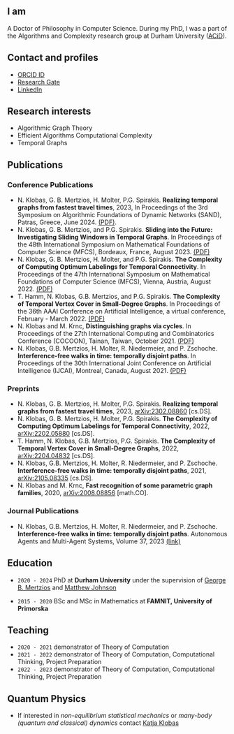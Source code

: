 ## I am
A Doctor of Philosophy in Computer Science. During my PhD, I was a part of the Algorithms and Complexity research group at Durham University ([ACiD](http://community.dur.ac.uk/algorithms.complexity/)).

## Contact and profiles
- [ORCID ID](https://orcid.org/0000-0002-8024-5782)
- [Research Gate](https://www.researchgate.net/profile/Nina_Klobas)
- [LinkedIn](https://www.linkedin.com/in/data-nina-klobas-phd-cs-quant/)

## Research interests

- Algorithmic Graph Theory
- Efficient Algorithms Computational Complexity
- Temporal Graphs

## Publications

### Conference Publications
- N. Klobas, G. B.  Mertzios, H. Molter, P.G. Spirakis. **Realizing temporal graphs from fastest travel times**, 2023, In Proceedings of the 3rd Symposium on Algorithmic Foundations of Dynamic Networks (SAND), Patras, Greece, June 2024. [(PDF)](https://drops.dagstuhl.de/storage/00lipics/lipics-vol292-sand2024/LIPIcs.SAND.2024.16/LIPIcs.SAND.2024.16.pdf).
- N. Klobas, G. B.  Mertzios, and P.G. Spirakis. **Sliding into the Future: Investigating Sliding Windows in Temporal Graphs**. In Proceedings of the 48th International Symposium on Mathematical Foundations of Computer Science (MFCS), Bordeaux, France, August 2023. [(PDF)](https://drops.dagstuhl.de/storage/00lipics/lipics-vol272-mfcs2023/LIPIcs.MFCS.2023.5/LIPIcs.MFCS.2023.5.pdf)
- N. Klobas, G. B.  Mertzios, H. Molter, and P.G. Spirakis. **The Complexity of Computing Optimum Labelings for Temporal Connectivity**. In Proceedings of the 47th International Symposium on Mathematical Foundations of Computer Science (MFCS), Vienna, Austria, August 2022. [(PDF)](https://drops.dagstuhl.de/opus/volltexte/2022/16860/)
- T. Hamm, N. Klobas, G.B. Mertzios, and P.G. Spirakis. **The Complexity of Temporal Vertex Cover in Small-Degree Graphs**. In Proceedings of the 36th AAAI Conference on Artificial Intelligence, a virtual conference, February - March 2022. [(PDF)](https://ojs.aaai.org/index.php/AAAI/article/view/21259)
- N. Klobas and M. Krnc, **Distinguishing graphs via cycles**. In Proceedings of the 27th International Computing and Combinatorics Conference (COCOON), Tainan, Taiwan, October 2021. [(PDF)](https://link.springer.com/chapter/10.1007/978-3-030-89543-3_33)
- N. Klobas, G.B. Mertzios, H. Molter, R. Niedermeier, and P. Zschoche. **Interference-free walks in time: temporally disjoint paths**. In Proceedings of the 30th International Joint Conference on Artificial Intelligence (IJCAI), Montreal, Canada, August 2021. [(PDF)](https://www.ijcai.org/proceedings/2021/0563.pdf)

### Preprints
- N. Klobas, G. B.  Mertzios, H. Molter, P.G. Spirakis. **Realizing temporal graphs from fastest travel times**, 2023, [arXiv:2302.08860](https://arxiv.org/abs/2302.08860) [cs.DS].
- N. Klobas, G. B.  Mertzios, H. Molter, P.G. Spirakis. **The Complexity of Computing Optimum Labelings for Temporal Connectivity**, 2022, [arXiv:2202.05880](https://arxiv.org/abs/2202.05880) [cs.DS].
- T. Hamm, N. Klobas, G.B. Mertzios, P.G. Spirakis. **The Complexity of Temporal Vertex Cover in Small-Degree Graphs**, 2022, [arXiv:2204.04832](https://arxiv.org/abs/2204.04832) [cs.DS].
- N. Klobas, G.B. Mertzios, H. Molter, R. Niedermeier, and P. Zschoche. **Interference-free walks in time: temporally disjoint paths**, 2021, [arXiv:2105.08335](https://arxiv.org/abs/2105.08335) [cs.DS].
- N. Klobas and M. Krnc, **Fast recognition of some parametric graph families**, 2020, [arXiv:2008.08856](https://arxiv.org/abs/2008.08856) [math.CO].

### Journal Publications
- N. Klobas, G.B. Mertzios, H. Molter, R. Niedermeier, and P. Zschoche. **Interference-free walks in time: temporally disjoint paths**. Autonomous Agents and Multi-Agent Systems, Volume 37, 2023 [(link)](https://link.springer.com/article/10.1007/s10458-022-09583-5)


## Education

- `2020 - 2024`
PhD at __Durham University__ under the supervision of [George B. Mertzios](https://mertzios.github.io/) and [Matthew Johnson](https://community.dur.ac.uk/matthew.johnson2/)

- `2015 - 2020`
BSc and MSc in Mathematics at __FAMNIT, University of Primorska__

## Teaching
- `2020 - 2021` demonstrator of Theory of Computation
- `2021 - 2022` demonstrator of Theory of Computation, Computational Thinking, Project Preparation
- `2022 - 2023` demonstrator of Theory of Computation, Computational Thinking, Project Preparation

## Quantum Physics
- If interested in *non-equilibrium statistical mechanics* or *many-body (quantum and classical) dynamics* contact [Katja Klobas](https://www.nottingham.ac.uk/Physics/People/katja.klobas)
